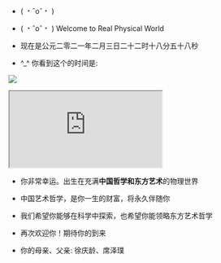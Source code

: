 - ( ﹡ˆoˆ﹡ )

- ( ﹡ˆoˆ﹡ ) Welcome to Real Physical World

- 现在是公元二零二一年二月三日二十二时十八分五十八秒

- ^_^ 你看到这个的时间是:

![](http://free.timeanddate.com/clock/i7ofa43o/n33/tlcn8/fn7/fs20/tct/pct/ftb/tt0/th2)

<iframe
  src="http://free.timeanddate.com/clock/i7ofa43o/n33/tlcn8/fn7/fs20/tct/pct/ftb/tt0/th2"
></iframe>

- 你非常幸运。出生在充满**中国哲学和东方艺术**的物理世界

- 中国艺术哲学，是你一生的财富，将永久伴随你

- 我们希望你能够在科学中探索，也希望你能领略东方艺术哲学

- 再次欢迎你！期待你的到来

- 你的母亲、父亲: 徐庆龄、席泽璞
